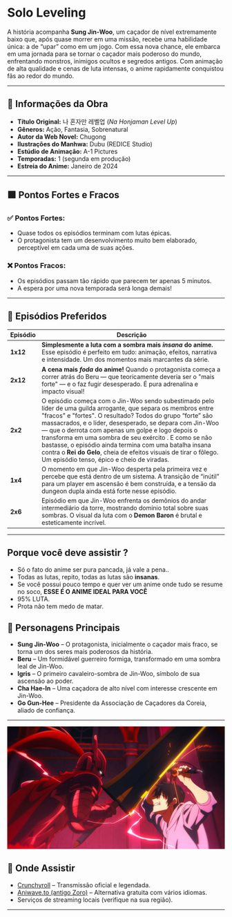 

# Solo Leveling

A história acompanha **Sung Jin-Woo**, um caçador de nível extremamente baixo que, após quase morrer em uma missão, recebe uma habilidade única: a de “upar” como em um jogo. Com essa nova chance, ele embarca em uma jornada para se tornar o caçador mais poderoso do mundo, enfrentando monstros, inimigos ocultos e segredos antigos. Com animação de alta qualidade e cenas de luta intensas, o anime rapidamente conquistou fãs ao redor do mundo.

---

## 🧩 Informações da Obra

- **Título Original:** 나 혼자만 레벨업 (*Na Honjaman Level Up*)
- **Gêneros:** Ação, Fantasia, Sobrenatural
- **Autor da Web Novel:** Chugong
- **Ilustrações do Manhwa:** Dubu (REDICE Studio)
- **Estúdio de Animação:** A-1 Pictures
- **Temporadas:** 1 (segunda em produção)
- **Estreia do Anime:** Janeiro de 2024

---

## 🟩 Pontos Fortes e Fracos

### ✅ Pontos Fortes:
- Quase todos os episódios terminam com lutas épicas.
- O protagonista tem um desenvolvimento muito bem elaborado, perceptível em cada uma de suas ações.

### ❌ Pontos Fracos:
- Os episódios passam tão rápido que parecem ter apenas 5 minutos.
- A espera por uma nova temporada será longa demais!

---

## 🌟 Episódios Preferidos

| Episódio | Descrição |
|----------|-----------|
| **1x12** | **Simplesmente a luta com a sombra mais *insana* do anime.** Esse episódio é perfeito em tudo: animação, efeitos, narrativa e intensidade. Um dos momentos mais marcantes da série. |
| **2x12** | **A cena mais *foda* do anime!** Quando o protagonista começa a correr atrás do Beru — que teoricamente deveria ser o "mais forte" — e o faz fugir desesperado. É pura adrenalina e impacto visual! |
| **2x2**  | O episódio começa com o Jin-Woo sendo subestimado pelo líder de uma guilda arrogante, que separa os membros entre "fracos" e "fortes". O resultado? Todos do grupo “forte” são massacrados, e o líder, desesperado, se depara com Jin-Woo — que o derrota com apenas um golpe e logo depois o transforma em uma sombra de seu exército . E como se não bastasse, o episódio ainda termina com uma batalha insana contra o **Rei do Gelo**, cheia de efeitos visuais de tirar o fôlego. Um episódio tenso, épico e cheio de viradas. |
| **1x4** | O momento em que Jin-Woo desperta pela primeira vez e percebe que está dentro de um sistema. A transição de “inútil” para um player em ascensão é bem construída, e a tensão da dungeon dupla ainda está forte nesse episódio. |
| **2x6** | Episódio em que Jin-Woo enfrenta os demônios do andar intermediário da torre, mostrando domínio total sobre suas sombras. O visual da luta com o **Demon Baron** é brutal e esteticamente incrível. |
---


## Porque você deve assistir ?
- Só o fato do anime ser pura pancada, já vale a pena..
- Todas as lutas, repito, todas as lutas são **insanas**.
- Se você possui pouco tempo e quer ver um anime onde tudo se resume no soco, **ESSE É O ANIME IDEAL PARA VOCÊ**
- 95% LUTA.
- Prota não tem medo de matar.

## 🎯 Personagens Principais

- **Sung Jin-Woo** – O protagonista, inicialmente o caçador mais fraco, se torna um dos seres mais poderosos da história.
- **Beru** – Um formidável guerreiro formiga, transformado em uma sombra leal de Jin-Woo.
- **Igris** – O primeiro cavaleiro-sombra de Jin-Woo, símbolo de sua ascensão ao poder.
- **Cha Hae-In** – Uma caçadora de alto nível com interesse crescente em Jin-Woo.
- **Go Gun-Hee** – Presidente da Associação de Caçadores da Coreia, aliado de confiança.

---

![Imagem do Goat](/maxresdefault.jpg)

## 🎥 Onde Assistir

- [Crunchyroll](https://www.crunchyroll.com/) – Transmissão oficial e legendada.
- [Aniwave.to (antigo Zoro)](https://aniwave.to/) – Alternativa gratuita com vários idiomas.
- Serviços de streaming locais (verifique na sua região).

---
